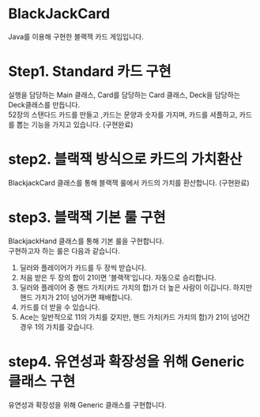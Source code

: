 # BlackJackCard  
Java를 이용해 구현한 블랙잭 카드 게임입니다.  
# Step1. Standard 카드 구현  
실행을 담당하는 Main 클래스, Card를 담당하는 Card 클래스, Deck을 담당하는 Deck클래스를 만듭니다.  
52장의 스탠다드 카드를 만들고 ,카드는 문양과 숫자를 가지며, 카드를 셔플하고, 카드를 뽑는 기능을 가지고 있습니다. (구현완료)  
# step2.  블랙잭 방식으로 카드의 가치환산
BlackjackCard 클래스를 통해 블랙잭 룰에서 카드의 가치를 환산합니다. (구현완료)
# step3.  블랙잭 기본 룰 구현
BlackjackHand 클래스를 통해 기본 룰을 구현합니다.  
구현하고자 하는 룰은 다음과 같습니다.  
1. 딜러와 플레이어가 카드를 두 장씩 받습니다.  
2. 처음 받은 두 장의 합이 21이면 '블랙잭'입니다. 자동으로 승리합니다.  
3. 딜러와 플레이어 중 핸드 가치(카드 가치의 합)가 더 높은 사람이 이깁니다. 하지만 핸드 가치가 21이 넘어가면 패배합니다.  
4. 카드를 더 받을 수 있습니다.  
5. Ace는 일반적으로 11의 가치를 갖지만, 핸드 가치(카드 가치의 합)가 21이 넘어간 경우 1의 가치를 갖습니다.  
# step4. 유연성과 확장성을 위해 Generic 클래스 구현
유연성과 확장성을 위해 Generic 클래스를 구현합니다.





